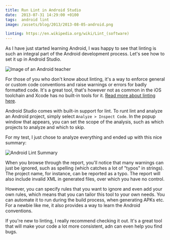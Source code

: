 ```yaml
---
title: Run Lint in Android Studio
date:  2013-07-31 14:29:00 +0100
tags:  android lint
image: /assets/blog/2013/2013-08-05-android.png

linting: https://en.wikipedia.org/wiki/Lint_(software)
---
```


As I have just started learning Android, I was happy to see that linting is such 
an integral part of the Android development process. Let's see how to set it up 
in Android Studio.

![Image of an Android teacher]({{page.image}})

For those of you who don't know about linting, it's a way to enforce general or
custom code conventions and raise warnings or errors for badly formatted code. It's
a great tool, that's however not as common in the iOS toolchain and Xcode has no
built-in tools for it. [Read more about linting here]({{page.linting}}).

Android Studio comes with built-in support for lint. To runt lint and analyze an
Android project, simply select `Analyze > Inspect Code`. In the popup window that
appears, you can set the scope of the analysis, such as which projects to analyze
and which to skip. 

For my test, I just chose to analyze everything and ended up with this nice summary:

![Android Lint Summary](/assets/blog/2013/2013-07-31-lint.png)

When you browse through the report, you'll notice that many warnings can just be
ignored, such as spelling (which catches a lot of "typos" in strings). The project 
name, for instance, can be reported as a typo. The report will also include invalid 
XML in generated files, over which you have no control.

However, you can specify rules that you want to ignore and even add your own rules,
which means that you can tailor this tool to your own needs. You can automate it
to run during the build process, when generating APKs etc. For a newbie like me, it
also provides a way to learn the Android conventions.

If you're new to linting, I really recommend checking it out. It's a great tool
that will make your code a lot more consistent, adn can even help you find bugs.